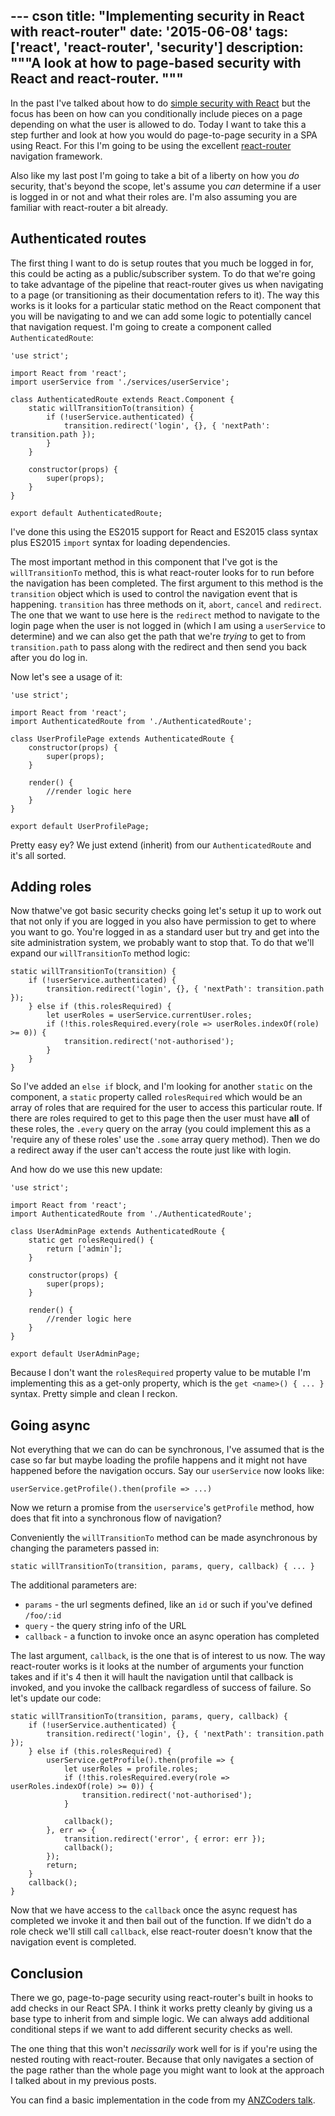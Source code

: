 --- cson
title: "Implementing security in React with react-router"
date: '2015-06-08'
tags: ['react', 'react-router', 'security']
description: """A look at how to page-based security with React and react-router.
"""
---

In the past I've talked about how to do [simple security with React](/posts/2015-01-17-evolving-authentication-on-react-components.html) but the focus has been on how can you conditionally include pieces on a page depending on what the user is allowed to do. Today I want to take this a step further and look at how you would do page-to-page security in a SPA using React. For this I'm going to be using the excellent [react-router](https://github.com/rackt/react-router) navigation framework.

Also like my last post I'm going to take a bit of a liberty on how you _do_ security, that's beyond the scope, let's assume you _can_ determine if a user is logged in or not and what their roles are. I'm also assuming you are familiar with react-router a bit already.

## Authenticated routes

The first thing I want to do is setup routes that you much be logged in for, this could be acting as a public/subscriber system. To do that we're going to take advantage of the pipeline that react-router gives us when navigating to a page (or transitioning as their documentation refers to it). The way this works is it looks for a particular static method on the React component that you will be navigating to and we can add some logic to potentially cancel that navigation request. I'm going to create a component called `AuthenticatedRoute`:

    'use strict';
    
    import React from 'react';
    import userService from './services/userService';
    
    class AuthenticatedRoute extends React.Component {
        static willTransitionTo(transition) {
            if (!userService.authenticated) {
                transition.redirect('login', {}, { 'nextPath': transition.path });
            }
        }
    
        constructor(props) {
            super(props);
        }
    }
    
    export default AuthenticatedRoute;

I've done this using the ES2015 support for React and ES2015 class syntax plus ES2015 `import` syntax for loading dependencies.

The most important method in this component that I've got is the `willTransitionTo` method, this is what react-router looks for to run before the navigation has been completed. The first argument to this method is the `transition` object which is used to control the navigation event that is happening. `transition` has three methods on it, `abort`, `cancel` and `redirect`. The one that we want to use here is the `redirect` method to navigate to the login page when the user is not logged in (which I am using a `userService` to determine) and we can also get the path that we're _trying_ to get to from `transition.path` to pass along with the redirect and then send you back after you do log in.

Now let's see a usage of it:

    'use strict';

    import React from 'react';
    import AuthenticatedRoute from './AuthenticatedRoute';

    class UserProfilePage extends AuthenticatedRoute {
        constructor(props) {
            super(props);
        }

        render() {
            //render logic here
        }
    }

    export default UserProfilePage;

Pretty easy ey? We just extend (inherit) from our `AuthenticatedRoute` and it's all sorted.

## Adding roles

Now thatwe've got basic security checks going let's setup it up to work out that not only if you are logged in you also have permission to get to where you want to go. You're logged in as a standard user but try and get into the site administration system, we probably want to stop that. To do that we'll expand our `willTransitionTo` method logic:

    static willTransitionTo(transition) {
        if (!userService.authenticated) {
            transition.redirect('login', {}, { 'nextPath': transition.path });
        } else if (this.rolesRequired) {
            let userRoles = userService.currentUser.roles;
            if (!this.rolesRequired.every(role => userRoles.indexOf(role) >= 0)) {
                transition.redirect('not-authorised');
            }
        }
    }

So I've added an `else if` block, and I'm looking for another `static` on the component, a `static` property called `rolesRequired` which would be an array of roles that are required for the user to access this particular route. If there are roles required to get to this page then the user must have **all** of these roles, the `.every` query on the array (you could implement this as a 'require any of these roles' use the `.some` array query method). Then we do a redirect away if the user can't access the route just like with login.

And how do we use this new update:

    'use strict';

    import React from 'react';
    import AuthenticatedRoute from './AuthenticatedRoute';

    class UserAdminPage extends AuthenticatedRoute {
        static get rolesRequired() {
            return ['admin'];
        }

        constructor(props) {
            super(props);
        }

        render() {
            //render logic here
        }
    }

    export default UserAdminPage;

Because I don't want the `rolesRequired` property value to be mutable I'm implementing this as a get-only property, which is the `get <name>() { ... }` syntax. Pretty simple and clean I reckon.

## Going async

Not everything that we can do can be synchronous, I've assumed that is the case so far but maybe loading the profile happens and it might not have happened before the navigation occurs. Say our `userService` now looks like:

    userService.getProfile().then(profile => ...)

Now we return a promise from the `userservice`'s `getProfile` method, how does that fit into a synchronous flow of navigation?

Conveniently the `willTransitionTo` method can be made asynchronous by changing the parameters passed in:

    static willTransitionTo(transition, params, query, callback) { ... }

The additional parameters are:

* `params` - the url segments defined, like an `id` or such if you've defined `/foo/:id`
* `query` - the query string info of the URL
* `callback` - a function to invoke once an async operation has completed

The last argument, `callback`, is the one that is of interest to us now. The way react-router works is it looks at the number of arguments your function takes and if it's 4 then it will hault the navigation until that callback is invoked, and you invoke the callback regardless of success of failure. So let's update our code:

    static willTransitionTo(transition, params, query, callback) {
        if (!userService.authenticated) {
            transition.redirect('login', {}, { 'nextPath': transition.path });
        } else if (this.rolesRequired) {
            userService.getProfile().then(profile => {
                let userRoles = profile.roles;
                if (!this.rolesRequired.every(role => userRoles.indexOf(role) >= 0)) {
                    transition.redirect('not-authorised');
                }

                callback();
            }, err => {
                transition.redirect('error', { error: err });
                callback();
            });
            return;
        }
        callback();
    }

Now that we have access to the `callback` once the async request has completed we invoke it and then bail out of the function. If we didn't do a role check we'll still call `callback`, else react-router doesn't know that the navigation event is completed.

## Conclusion

There we go, page-to-page security using react-router's built in hooks to add checks in our React SPA. I think it works pretty cleanly by giving us a base type to inherit from and simple logic. We can always add additional conditional steps if we want to add different security checks as well.

The one thing that this won't _necissarily_ work well for is if you're using the nested routing with react-router. Because that only navigates a section of the page rather than the whole page you might want to look at the approach I talked about in my previous posts.

You can find a basic implementation in the code from my [ANZCoders talk](https://github.com/aaronpowell/reply).

